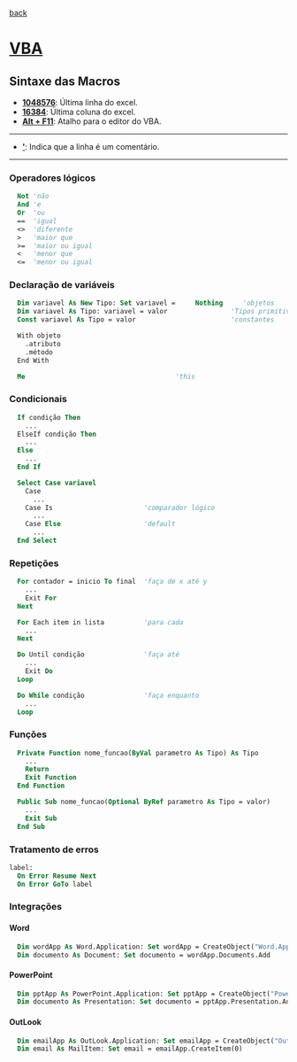 [back](../readme.md)
# [VBA](https://docs.microsoft.com/pt-br/office/vba/api/overview/)
## Sintaxe das Macros
* **<ins>1048576</ins>**: Última linha do excel.
* **<ins>16384</ins>**: Última coluna do excel.
* **<ins>Alt + F11</ins>**: Atalho para o editor do VBA.
---
* **<ins>'</ins>**: Indica que a linha é um comentário.
---
### Operadores lógicos
```vb
  Not 'não
  And 'e
  Or  'ou
  ==  'igual
  <>  'diferente
  >   'maior que
  >=  'maior ou igual
  <   'menor que
  <=  'menor ou igual
```
### Declaração de variáveis
```vb
  Dim variavel As New Tipo: Set variavel =     Nothing     'objetos
  Dim variavel As Tipo: variavel = valor                'Tipos primitivos
  Const variavel As Tipo = valor                        'constantes

  With objeto
    .atributo
    .método
  End With

  Me                                      'this
```
### Condicionais
```vb
  If condição Then
    ...
  ElseIf condição Then
    ...
  Else
    ...
  End If
```
```vb
  Select Case variavel
    Case
      ...
    Case Is                       'comparador lógico
      ...
    Case Else                     'default
      ...
  End Select
```
### Repetições
```vb
  For contador = inicio To final  'faça de x até y
    ...
    Exit For
  Next
```
```vb
  For Each item in lista          'para cada
    ...
  Next
```
```vb
  Do Until condição               'faça até
    ...
    Exit Do
  Loop
```
```vb
  Do While condição               'faça enquanto
    ...
  Loop
```
### Funções
```vb
  Private Function nome_funcao(ByVal parametro As Tipo) As Tipo
    ...
    Return
    Exit Function
  End Function
```
```vb
  Public Sub nome_funcao(Optional ByRef parametro As Tipo = valor)
    ...
    Exit Sub
  End Sub
```
### Tratamento de erros
```vb
label:
  On Error Resume Next
  On Error GoTo label
```
### Integrações
#### Word
```vb
  Dim wordApp As Word.Application: Set wordApp = CreateObject("Word.Application")
  Dim documento As Document: Set documento = wordApp.Documents.Add
```
#### PowerPoint
```vb
  Dim pptApp As PowerPoint.Application: Set pptApp = CreateObject("PowerPoint.Application")
  Dim documento As Presentation: Set documento = pptApp.Presentation.Add
```
#### OutLook
```vb
  Dim emailApp As OutLook.Application: Set emailApp = CreateObject("OutLook.Application")
  Dim email As MailItem: Set email = emailApp.CreateItem(0)
```